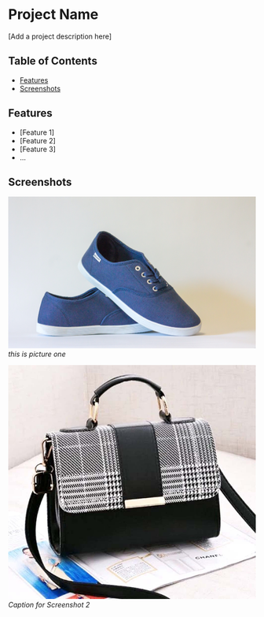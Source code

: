 # Project Name

[Add a project description here]

## Table of Contents

- [Features](#features)
- [Screenshots](#screenshots)

## Features

- [Feature 1]
- [Feature 2]
- [Feature 3]
- ...

## Screenshots

![Screenshot 1](./assets/1.1.jpg)
_this is picture one_

![Screenshot 2](./assets/1.2.jpg)
_Caption for Screenshot 2_
